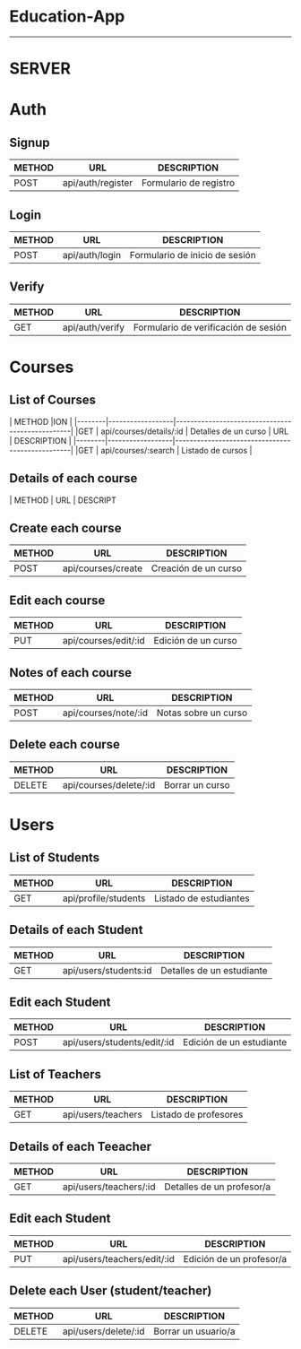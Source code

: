 # Education-App
--------------------------

# SERVER

# Auth

## Signup

| METHOD |        URL       |                 DESCRIPTION                     |
|--------|------------------|-------------------------------------------------|
| POST |  api/auth/register         |  Formulario de registro                 |

## Login

| METHOD |        URL       |                 DESCRIPTION                     |
|--------|------------------|-------------------------------------------------|
| POST |  api/auth/login            |  Formulario de inicio de sesión         |


## Verify

| METHOD |        URL       |                 DESCRIPTION                     |
|--------|------------------|-------------------------------------------------|
| GET   | api/auth/verify         |  Formulario de verificación de sesión     |


# Courses

## List of Courses

| METHOD |ION                     |
|--------|------------------|-------------------------------------------------|
|GET     |  api/courses/details/:id   |  Detalles de un curso                 |
        URL       |                 DESCRIPTION                     |
|--------|------------------|-------------------------------------------------|
|GET     |  api/courses/:search            |  Listado de cursos            |

## Details of each course

| METHOD |        URL       |                 DESCRIPT

## Create each course

| METHOD |        URL       |                 DESCRIPTION                     |
|--------|------------------|-------------------------------------------------|
|POST    |  api/courses/create   |  Creación de un curso              |

## Edit each course

| METHOD |        URL       |                 DESCRIPTION                     |
|--------|------------------|-------------------------------------------------|
|PUT    |  api/courses/edit/:id   |  Edición de un curso                     |


## Notes of each course

| METHOD |        URL       |                 DESCRIPTION                     |
|--------|------------------|-------------------------------------------------|
|POST    |  api/courses/note/:id   |  Notas sobre un curso                    |

## Delete each course

| METHOD |        URL       |                 DESCRIPTION                     |
|--------|------------------|-------------------------------------------------|
|DELETE    |  api/courses/delete/:id  |  Borrar  un curso                     |



#  Users

## List of Students

| METHOD |        URL       |                 DESCRIPTION                     |
|--------|------------------|-------------------------------------------------|
|GET     |  api/profile/students  |  Listado de estudiantes                  |


## Details of each Student

| METHOD |        URL       |                 DESCRIPTION                     |
|--------|------------------|-------------------------------------------------|
|GET     |  api/users/students:id   |  Detalles de un estudiante              |

## Edit each Student

| METHOD |        URL       |                 DESCRIPTION                     |
|--------|------------------|-------------------------------------------------|
|POST    |  api/users/students/edit/:id   |  Edición de un estudiante         |

## List of Teachers

| METHOD |        URL       |                 DESCRIPTION                     |
|--------|------------------|-------------------------------------------------|
|GET     |  api/users/teachers  |  Listado de profesores                     |


## Details of each Teeacher

| METHOD |        URL       |                 DESCRIPTION                     |
|--------|------------------|-------------------------------------------------|
|GET     |  api/users/teachers/:id   |  Detalles de un profesor/a         |

## Edit each Student

| METHOD |        URL       |                 DESCRIPTION                     |
|--------|------------------|-------------------------------------------------|
|PUT    |  api/users/teachers/edit/:id   |  Edición de un profesor/a           |


## Delete each User (student/teacher)

| METHOD |        URL       |                 DESCRIPTION                     |
|--------|------------------|-------------------------------------------------|
|DELETE  |  api/users/delete/:id  |  Borrar  un usuario/a                     |







